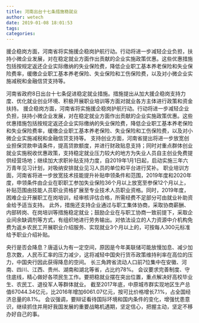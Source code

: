 ```yaml
---
title: 河南出台十七条措施稳就业
author: wetech
date: 2019-01-08 18:01:53
tags: 
categories: 
---
```

援企稳岗方面，河南省将实施援企稳岗护航行动。行动将进一步减轻企业负担，扶持小微企业发展，对在稳定就业方面作出贡献的企业实施政策优惠。这些优惠措施包括按规定返还企业实际缴纳的失业保险费，降低企业职工基本养老保险和失业保险费率，缓缴企业职工基本养老保险、失业保险和工伤保险费，以及对小微企业实施减税和金融信贷支持等。
<!-- more -->
河南省政府8日出台十七条促进稳定就业措施。措施提出从加大援企稳岗支持力度、优化就业创业环境、积极开展职业培训等方面对就业各方主体进行政策和资金扶持。
援企稳岗方面，河南省将实施援企稳岗护航行动。行动将进一步减轻企业负担，扶持小微企业发展，对在稳定就业方面作出贡献的企业实施政策优惠。这些优惠措施包括按规定返还企业实际缴纳的失业保险费，降低企业职工基本养老保险和失业保险费率，缓缴企业职工基本养老保险、失业保险和工伤保险费，以及对小微企业实施减税和金融信贷支持等。
支持创业方面，河南省提出将进一步放宽创业担保贷款申请条件，提高贷款额度，并进行财政贴息支持；同时对重点群体创业就业实施税收优惠政策，支持稳定就业压力较大的地方为失业人员自主创业免费提供经营场地；继续加大求职补贴支持力度，自2019年1月1日起，启动实施三年六万青年见习计划，对吸纳安排就业见习人员的单位和平台进行奖补。
职业培训方面，河南省将进一步放宽技术技能提升补贴申领条件和范围，2019年度和2020年度，申领条件由企业在职职工参加失业保险36个月以上放宽至参保12个月以上，补贴范围由技能人员职业资格扩展至专业技术人员职业资格。同时，2019年度，困难企业开展职工在岗培训，经审核评估合格，所需经费不足部分可由就业补助资金给予适当支持。
此外，措施还支持企业通过与职工集体协商，采取协商薪酬、内部转岗、在岗培训等措施稳定就业；鼓励企业在与职工协商一致前提下，采取企业间余缺调剂等方式，有组织地进行劳务输出。对依法设立的人力资源中介机构免费为返乡农民工开展职业介绍服务、实现就业3个月以上的，可按每人300元标准给予职业介绍补贴。
 
 
央行是否会降息？唐遥认为有一定空间，原因是今年美联储可能放慢加息、减少加息次数，人民币汇率的压力减少，这将减轻中国央行货币政策维持利率在高位的压力，中国央行因此获得降息的空间。
长三角跨省流动人口前7位集中在安徽、河南、四川、江西、贵州、湖南和湖北等省，占比约78%。
会议要求完善制度、守住底线，精心做好各项民生工作。要把稳就业摆在突出位置，重点解决好高校毕业生、农民工、退役军人等群体就业。
截至2017年底，中原城市群实现地区生产总值67044.34亿元，比2016年增加6061.07亿元，按可比价格增长7.1%，占全国经济总量的8.1%。
会议强调，要辩证看待国际环境和国内条件的变化，增强忧患意识，继续抓住并用好我国发展的重要战略机遇期，坚定信心，把握主动，坚定不移办好自己的事。
